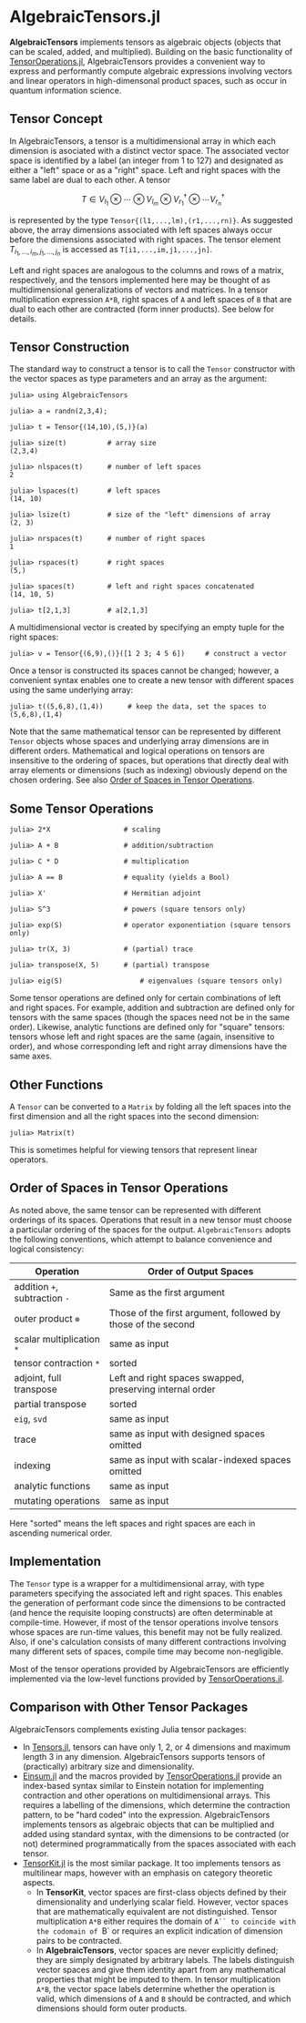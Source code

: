 # AlgebraicTensors.jl
**AlgebraicTensors** implements tensors as algebraic objects (objects that can be scaled, added, and multiplied).  Building on the basic functionality of [TensorOperations.jl](https://github.com/Jutho/TensorOperations.jl), AlgebraicTensors provides a convenient way to express and performantly compute algebraic expressions involving vectors and linear operators in high-dimensonal product spaces, such as occur in quantum information science.

## Tensor Concept
In AlgebraicTensors, a tensor is a multidimensional array in which each dimension is asociated with a distinct vector space. The associated vector space is identified by a label (an integer from 1 to 127) and designated as either a "left" space or as a "right" space.  Left and right spaces with the same label are dual to each other.
A tensor

$$
T \in V_{l_1} \otimes \cdots \otimes V_{l_m} \otimes V^\dagger_{r_1} \otimes \cdots V^\dagger_{r_n}
$$

is represented by the type `Tensor{(l1,...,lm),(r1,...,rn)}`.  As suggested above, the array dimensions associated with left spaces always occur before the dimensions associated with right spaces. 
The tensor element $T_{i_1,\ldots,i_m, j_1,\ldots,j_n}$ is accessed as `T[i1,...,im,j1,...,jn]`.


Left and right spaces are analogous to the columns and rows of a matrix, respectively, and the tensors implemented here may be thought of as multidimensional generalizations of vectors and matrices. In a tensor multiplication expression `A*B`, right spaces of `A` and left spaces of `B` that are dual to each other are contracted (form inner products).  See below for details.


## Tensor Construction
The standard way to construct a tensor is to call the `Tensor` constructor with the vector spaces as type parameters and an array as the argument:
```
julia> using AlgebraicTensors

julia> a = randn(2,3,4);

julia> t = Tensor{(14,10),(5,)}(a)

julia> size(t)			# array size
(2,3,4)

julia> nlspaces(t)		# number of left spaces
2

julia> lspaces(t)		# left spaces
(14, 10)

julia> lsize(t)			# size of the "left" dimensions of array
(2, 3)

julia> nrspaces(t)		# number of right spaces
1

julia> rspaces(t)		# right spaces
(5,)

julia> spaces(t)		# left and right spaces concatenated
(14, 10, 5)

julia> t[2,1,3]			# a[2,1,3]
```
A multidimensional vector is created by specifying an empty tuple for the right spaces:
```
julia> v = Tensor{(6,9),()}([1 2 3; 4 5 6])		# construct a vector
```
Once a tensor is constructed its spaces cannot be changed; however, a convenient syntax enables one to create a new tensor with different spaces using the same underlying array:
```
julia> t((5,6,8),(1,4))      # keep the data, set the spaces to (5,6,8),(1,4)
```
Note that the same mathematical tensor can be represented by different `Tensor` objects whose spaces and underlying array dimensions are in different orders. Mathematical and logical operations on tensors are insensitive to the ordering of spaces, but operations that directly deal with array elements or dimensions (such as indexing) obviously depend on the chosen ordering. See also [Order of Spaces in Tensor Operations](#order-of-spaces-in-tensor-oprations).

## Some Tensor Operations
```
julia> 2*X					# scaling

julia> A + B				# addition/subtraction

julia> C * D				# multiplication

julia> A == B				# equality (yields a Bool)

julia> X'					# Hermitian adjoint

julia> S^3					# powers (square tensors only)

julia> exp(S)				# operator exponentiation (square tensors only)

julia> tr(X, 3)				# (partial) trace

julia> transpose(X, 5)		# (partial) transpose

julia> eig(S)					# eigenvalues (square tensors only)
```
Some tensor operations are defined only for certain combinations of left and right spaces.  For example, addition and subtraction are defined only for tensors with the same spaces (though the spaces need not be in the same order).  Likewise, analytic functions are defined only for "square" tensors: tensors whose left and right spaces are the same (again, insensitive to order), and whose corresponding left and right array dimensions have the same axes.


## Other Functions

A `Tensor` can be converted to a `Matrix` by folding all the left spaces into the first dimension and all the right spaces into the second dimension:
```
julia> Matrix(t)
```
This is sometimes helpful for viewing tensors that represent linear operators.


## Order of Spaces in Tensor Operations

As noted above, the same tensor can be represented with different orderings of its spaces. Operations that result in a new tensor must choose a particular ordering of the spaces for the output. `AlgebraicTensors` adopts the following conventions, which attempt to balance convenience and logical consistency:

| Operation  | Order of Output Spaces  |
| --- | --- |
| addition `+`, subtraction `-` | Same as the first argument |
| outer product `⊗` | Those of the first argument, followed by those of the second |
| scalar multiplication `*` | same as input |
| tensor contraction `*` | sorted  |
| adjoint, full transpose  | Left and right spaces swapped, preserving internal order |
| partial transpose | sorted |
| `eig`, `svd`  | same as input |
| trace  | same as input with designed spaces omitted |
| indexing | same as input with scalar-indexed spaces omitted |
| analytic functions | same as input |
| mutating operations | same as input |

Here "sorted" means the left spaces and right spaces are each in ascending numerical order.


## Implementation

The `Tensor` type is a wrapper for a multidimensional array, with type parameters specifying the associated left and right spaces.  This enables the generation of performant code since the dimensions to be contracted (and hence the requisite looping constructs) are often determinable at compile-time.  However, if most of the tensor operations involve tensors whose spaces are run-time values, this benefit may not be fully realized.  Also, if one's calculation consists of many different contractions involving many different sets of spaces, compile time may become non-negligible.

Most of the tensor operations provided by AlgebraicTensors are efficiently implemented via the low-level functions provided by [TensorOperations.jl](https://github.com/Jutho/TensorOperations.jl).



## Comparison with Other Tensor Packages

AlgebraicTensors complements existing Julia tensor packages:
 * In [Tensors.jl](https://github.com/Ferrite-FEM/Tensors.jl), tensors can have only 1, 2, or 4 dimensions and maximum length 3 in any dimension.  AlgebraicTensors supports tensors of (practically) arbitrary size and dimensionality.
 * [Einsum.jl](https://github.com/ahwillia/Einsum.jl) and the macros provided by [TensorOperations.jl](https://github.com/Jutho/TensorOperations.jl) provide an index-based syntax similar to Einstein notation for implementing contraction and other operations on multidimensional arrays.  This requires a labelling of the dimensions, which determine the contraction pattern, to be "hard coded" into the expression. AlgebraicTensors implements tensors as algebraic objects that can be multiplied and added using standard syntax, with the dimensions to be contracted (or not) determined programmatically from the spaces associated with each tensor. 
 * [TensorKit.jl](https://github.com/Jutho/TensorKit.jl) is the most similar package. It too implements tensors as multilinear maps, however with an emphasis on category theoretic aspects.
     * In **TensorKit**, vector spaces are first-class objects defined by their dimensionality and underlying scalar field.  However, vector spaces that are mathematically equivalent are not distinguished. Tensor multiplication `A*B` either requires the domain of `A`` to coincide with the codomain of `B` or requires an explicit indication of dimension pairs to be contracted.
	  * In **AlgebraicTensors**, vector spaces are never explicitly defined; they are simply designated by arbitrary labels. The labels distinguish vector spaces and give them identity apart from any mathematical properties that might be imputed to them. In tensor multiplication `A*B`, the vector space labels determine whether the operation is valid, which dimensions of `A` and `B` should be contracted, and which dimensions should form outer products.   